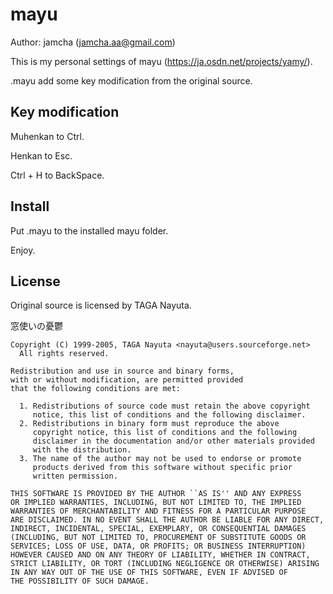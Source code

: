 # mayu
Author: jamcha (jamcha.aa@gmail.com)

This is my personal settings of mayu (https://ja.osdn.net/projects/yamy/).

.mayu add some key modification from the original source.

## Key modification

Muhenkan to Ctrl.

Henkan to Esc.

Ctrl + H to BackSpace.

## Install

Put .mayu to the installed mayu folder.

Enjoy.

## License

  Original source is licensed by TAGA Nayuta.

  窓使いの憂鬱

    Copyright (C) 1999-2005, TAGA Nayuta <nayuta@users.sourceforge.net>
      All rights reserved.

    Redistribution and use in source and binary forms,
    with or without modification, are permitted provided
    that the following conditions are met:

      1. Redistributions of source code must retain the above copyright
         notice, this list of conditions and the following disclaimer.
      2. Redistributions in binary form must reproduce the above
         copyright notice, this list of conditions and the following
         disclaimer in the documentation and/or other materials provided
         with the distribution.
      3. The name of the author may not be used to endorse or promote
         products derived from this software without specific prior
         written permission. 

    THIS SOFTWARE IS PROVIDED BY THE AUTHOR ``AS IS'' AND ANY EXPRESS
    OR IMPLIED WARRANTIES, INCLUDING, BUT NOT LIMITED TO, THE IMPLIED
    WARRANTIES OF MERCHANTABILITY AND FITNESS FOR A PARTICULAR PURPOSE
    ARE DISCLAIMED. IN NO EVENT SHALL THE AUTHOR BE LIABLE FOR ANY DIRECT,
    INDIRECT, INCIDENTAL, SPECIAL, EXEMPLARY, OR CONSEQUENTIAL DAMAGES
    (INCLUDING, BUT NOT LIMITED TO, PROCUREMENT OF SUBSTITUTE GOODS OR
    SERVICES; LOSS OF USE, DATA, OR PROFITS; OR BUSINESS INTERRUPTION)
    HOWEVER CAUSED AND ON ANY THEORY OF LIABILITY, WHETHER IN CONTRACT,
    STRICT LIABILITY, OR TORT (INCLUDING NEGLIGENCE OR OTHERWISE) ARISING
    IN ANY WAY OUT OF THE USE OF THIS SOFTWARE, EVEN IF ADVISED OF
    THE POSSIBILITY OF SUCH DAMAGE.
